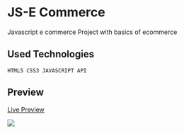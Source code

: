 # JS-E Commerce
Javascript e commerce Project with basics of ecommerce 
## Used Technologies

```` 
HTML5 CSS3 JAVASCRIPT API
 ````

## Preview
[Live Preview](https://simple-e-ticaret.netlify.app/)

<img src="https://user-images.githubusercontent.com/109925130/224724322-ca469732-d327-40aa-9b89-b34799e40b6c.gif" >


